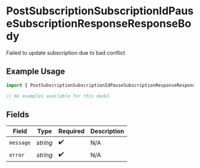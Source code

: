# PostSubscriptionSubscriptionIdPauseSubscriptionResponseResponseBody

Failed to update subscription due to bad conflict

## Example Usage

```typescript
import { PostSubscriptionSubscriptionIdPauseSubscriptionResponseResponseBody } from "jani-payments/models/errors";

// No examples available for this model
```

## Fields

| Field              | Type               | Required           | Description        |
| ------------------ | ------------------ | ------------------ | ------------------ |
| `message`          | *string*           | :heavy_check_mark: | N/A                |
| `error`            | *string*           | :heavy_check_mark: | N/A                |